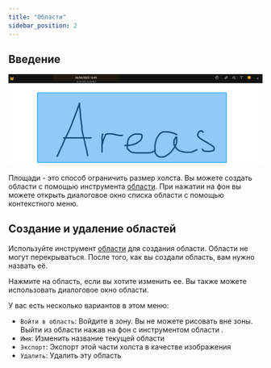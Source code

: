 ```yaml
---
title: "Области"
sidebar_position: 2
---
```


## Введение

![Область](area.png)

Площади - это способ ограничить размер холста. Вы можете создать области с помощью инструмента [области](tools/area.md). При нажатии на фон вы можете открыть диалоговое окно списка области с помощью контекстного меню.

## Создание и удаление областей

Используйте инструмент [области](tools/area.md) для создания области. Области не могут перекрываться. После того, как вы создали область, вам нужно назвать её.

Нажмите на область, если вы хотите изменить ее. Вы также можете использовать диалоговое окно области.

У вас есть несколько вариантов в этом меню:

* `Войти в область`: Войдите в зону. Вы не можете рисовать вне зоны. Выйти из области нажав на фон с инструментом области .
* `Имя`: Изменить название текущей области
* `Экспорт`: Экспорт этой части холста в качестве изображения
* `Удалить`: Удалить эту область
